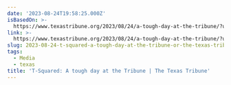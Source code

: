 ```yaml
---
date: '2023-08-24T19:58:25.000Z'
isBasedOn: >-
  https://www.texastribune.org/2023/08/24/a-tough-day-at-the-tribune/?utm_campaign=trib-social-buttons&utm_source=twitter&utm_medium=social
link: >-
  https://www.texastribune.org/2023/08/24/a-tough-day-at-the-tribune/?utm_campaign=trib-social-buttons&utm_source=twitter&utm_medium=social
slug: 2023-08-24-t-squared-a-tough-day-at-the-tribune-or-the-texas-tribune
tags:
  - Media
  - texas
title: 'T-Squared: A tough day at the Tribune | The Texas Tribune'
---
```



